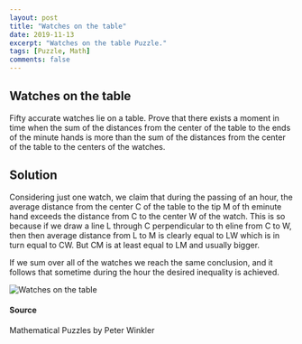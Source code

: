 ```yaml
---
layout: post
title: "Watches on the table"
date: 2019-11-13
excerpt: "Watches on the table Puzzle."
tags: [Puzzle, Math]
comments: false
---
```

## Watches on the table

Fifty accurate watches lie on a table. Prove that there exists a moment in time when the sum of the distances from the center of the table to the ends of the minute hands is more than the sum of the distances from the center of the table to the centers of the watches. 

## Solution

Considering just one watch, we claim that during the passing of an hour, the average distance from the center C of the table to the tip M of th eminute hand exceeds the distance from C to the center W of the watch. This is so because if we draw a line L through C perpendicular to th eline from C to W, then then average distance from L to M is clearly equal to LW which is in turn equal to CW. But CM is at least equal to LM and usually bigger.

If we sum over all of the watches we reach the same conclusion, and it follows that sometime during the hour the desired inequality is achieved.

![Watches on the table](https://github.com/SudhaHariharan/sudhahariharan.github.io/blob/master/assets/img/Watchesonthetable.PNG?raw=true)


#### Source
Mathematical Puzzles by Peter Winkler


